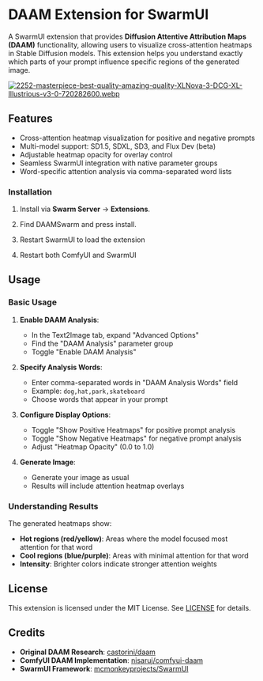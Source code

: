 # DAAM Extension for SwarmUI

A SwarmUI extension that provides **Diffusion Attentive Attribution Maps (DAAM)** functionality, allowing users to visualize cross-attention heatmaps in Stable Diffusion models. This extension helps you understand exactly which parts of your prompt influence specific regions of the generated image.

[![2252-masterpiece-best-quality-amazing-quality-XLNova-3-DCG-XL-Illustrious-v3-0-720282600.webp](https://i.postimg.cc/V6jprKwM/2252-masterpiece-best-quality-amazing-quality-XLNova-3-DCG-XL-Illustrious-v3-0-720282600.webp)](https://postimg.cc/cgLXPMr4)

## Features

- Cross-attention heatmap visualization for positive and negative prompts
- Multi-model support: SD1.5, SDXL, SD3, and Flux Dev (beta)  
- Adjustable heatmap opacity for overlay control
- Seamless SwarmUI integration with native parameter groups
- Word-specific attention analysis via comma-separated word lists

### Installation

1. Install via **Swarm Server** -> **Extensions**.

2. Find DAAMSwarm and press install.

3. Restart SwarmUI to load the extension

3. Restart both ComfyUI and SwarmUI

## Usage

### Basic Usage

1. **Enable DAAM Analysis**: 
   - In the Text2Image tab, expand "Advanced Options"
   - Find the "DAAM Analysis" parameter group
   - Toggle "Enable DAAM Analysis"

2. **Specify Analysis Words**:
   - Enter comma-separated words in "DAAM Analysis Words" field
   - Example: `dog,hat,park,skateboard`
   - Choose words that appear in your prompt

3. **Configure Display Options**:
   - Toggle "Show Positive Heatmaps" for positive prompt analysis
   - Toggle "Show Negative Heatmaps" for negative prompt analysis  
   - Adjust "Heatmap Opacity" (0.0 to 1.0)

4. **Generate Image**:
   - Generate your image as usual
   - Results will include attention heatmap overlays

### Understanding Results

The generated heatmaps show:

- **Hot regions (red/yellow)**: Areas where the model focused most attention for that word
- **Cool regions (blue/purple)**: Areas with minimal attention for that word
- **Intensity**: Brighter colors indicate stronger attention weights


## License

This extension is licensed under the MIT License. See [LICENSE](LICENSE) for details.

## Credits

- **Original DAAM Research**: [castorini/daam](https://github.com/castorini/daam)
- **ComfyUI DAAM Implementation**: [nisaruj/comfyui-daam](https://github.com/nisaruj/comfyui-daam)
- **SwarmUI Framework**: [mcmonkeyprojects/SwarmUI](https://github.com/mcmonkeyprojects/SwarmUI)
